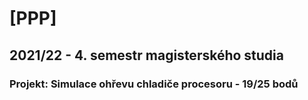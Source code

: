 # [PPP]
## 2021/22 - 4. semestr magisterského studia
### Projekt: Simulace ohřevu chladiče procesoru - 19/25 bodů